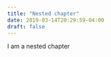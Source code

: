 ```yaml
---
title: "Nested chapter"
date: 2019-03-14T20:29:59-04:00
draft: false
---
```


I am a nested chapter
